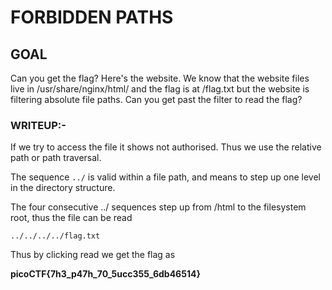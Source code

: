 # FORBIDDEN PATHS
## GOAL

Can you get the flag? Here's the website. We know that the website files live in /usr/share/nginx/html/ and the flag is at /flag.txt but the website is filtering absolute file paths. Can you get past the filter to read the flag?

### WRITEUP:-

If we try to access the file it shows not authorised.
Thus we use the relative path or path traversal.

The sequence `../` is valid within a file path, and means to step up one level in the directory structure.

The four consecutive ../ sequences step up from /html to the filesystem root, thus the file can be read
  
  `../../../../flag.txt`

Thus by clicking read we get the flag as 

**picoCTF{7h3_p47h_70_5ucc355_6db46514}**

